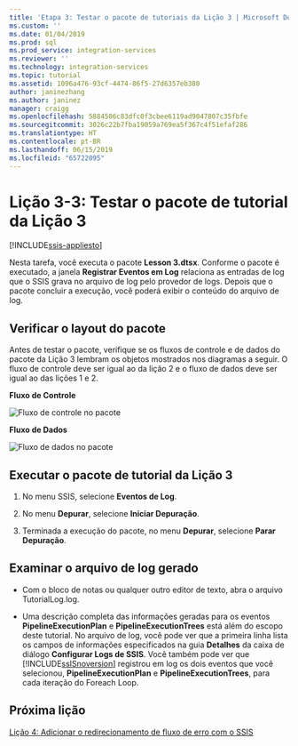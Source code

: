 ```yaml
---
title: 'Etapa 3: Testar o pacote de tutoriais da Lição 3 | Microsoft Docs'
ms.custom: ''
ms.date: 01/04/2019
ms.prod: sql
ms.prod_service: integration-services
ms.reviewer: ''
ms.technology: integration-services
ms.topic: tutorial
ms.assetid: 1096a476-93cf-4474-86f5-27d6357eb380
author: janinezhang
ms.author: janinez
manager: craigg
ms.openlocfilehash: 5884506c83dfc0f3cbee6119ad9047807c35fbfe
ms.sourcegitcommit: 3026c22b7fba19059a769ea5f367c4f51efaf286
ms.translationtype: HT
ms.contentlocale: pt-BR
ms.lasthandoff: 06/15/2019
ms.locfileid: "65722095"
---
```

# <a name="lesson-3-3-test-the-lesson-3-tutorial-package"></a>Lição 3-3: Testar o pacote de tutorial da Lição 3

[!INCLUDE[ssis-appliesto](../includes/ssis-appliesto-ssvrpluslinux-asdb-asdw-xxx.md)]



Nesta tarefa, você executa o pacote **Lesson 3.dtsx**. Conforme o pacote é executado, a janela **Registrar Eventos em Log** relaciona as entradas de log que o SSIS grava no arquivo de log pelo provedor de logs. Depois que o pacote concluir a execução, você poderá exibir o conteúdo do arquivo de log.  
  
## <a name="check-the-package-layout"></a>Verificar o layout do pacote  
Antes de testar o pacote, verifique se os fluxos de controle e de dados do pacote da Lição 3 lembram os objetos mostrados nos diagramas a seguir. O fluxo de controle deve ser igual ao da lição 2 e o fluxo de dados deve ser igual ao das lições 1 e 2.  
  
**Fluxo de Controle**  
  
![Fluxo de controle no pacote](../integration-services/media/task4lesson2control.gif "Fluxo de controle no pacote")  
  
**Fluxo de Dados**  
  
![Fluxo de dados no pacote](../integration-services/media/task9lesson1data.gif "Fluxo de dados no pacote")  
  
## <a name="run-the-lesson-3-tutorial-package"></a>Executar o pacote de tutorial da Lição 3  
  
1.  No menu SSIS, selecione **Eventos de Log**.  
  
2.  No menu **Depurar**, selecione **Iniciar Depuração**.  
  
3.  Terminada a execução do pacote, no menu **Depurar**, selecione **Parar Depuração**.  
  
## <a name="examine-the-generated-log-file"></a>Examinar o arquivo de log gerado  
  
-   Com o bloco de notas ou qualquer outro editor de texto, abra o arquivo TutorialLog.log.  
  
-   Uma descrição completa das informações geradas para os eventos **PipelineExecutionPlan** e **PipelineExecutionTrees** está além do escopo deste tutorial.  No arquivo de log, você pode ver que a primeira linha lista os campos de informações especificados na guia **Detalhes** da caixa de diálogo **Configurar Logs de SSIS**. Você também pode ver que [!INCLUDE[ssISnoversion](../includes/ssisnoversion-md.md)] registrou em log os dois eventos que você selecionou, **PipelineExecutionPlan** e **PipelineExecutionTrees**, para cada iteração do Foreach Loop.  
  
## <a name="next-lesson"></a>Próxima lição  
[Lição 4: Adicionar o redirecionamento de fluxo de erro com o SSIS](../integration-services/lesson-4-add-error-flow-redirection-with-ssis.md)  
  
  
  
